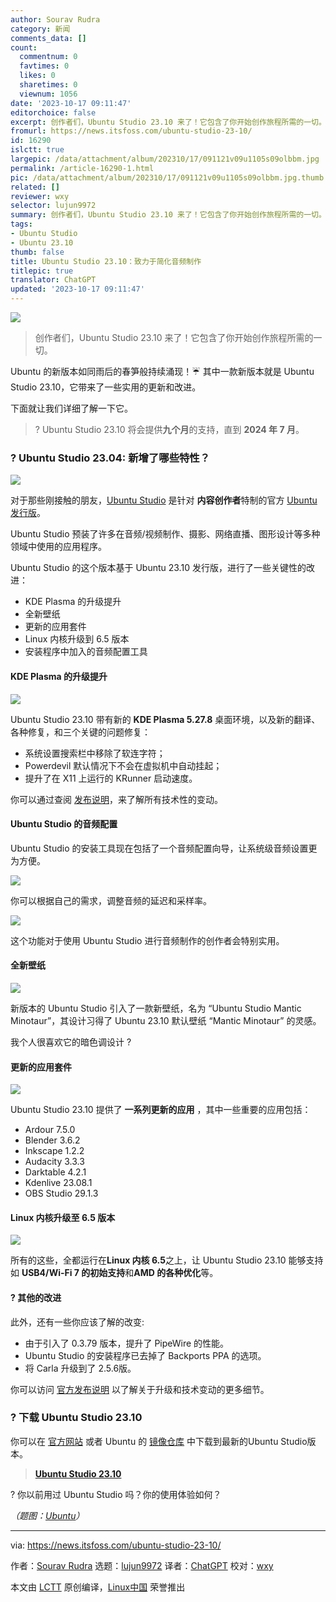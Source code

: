```yaml
---
author: Sourav Rudra
category: 新闻
comments_data: []
count:
  commentnum: 0
  favtimes: 0
  likes: 0
  sharetimes: 0
  viewnum: 1056
date: '2023-10-17 09:11:47'
editorchoice: false
excerpt: 创作者们，Ubuntu Studio 23.10 来了！它包含了你开始创作旅程所需的一切。
fromurl: https://news.itsfoss.com/ubuntu-studio-23-10/
id: 16290
islctt: true
largepic: /data/attachment/album/202310/17/091121v09u1105s09olbbm.jpg
permalink: /article-16290-1.html
pic: /data/attachment/album/202310/17/091121v09u1105s09olbbm.jpg.thumb.jpg
related: []
reviewer: wxy
selector: lujun9972
summary: 创作者们，Ubuntu Studio 23.10 来了！它包含了你开始创作旅程所需的一切。
tags:
- Ubuntu Studio
- Ubuntu 23.10
thumb: false
title: Ubuntu Studio 23.10：致力于简化音频制作
titlepic: true
translator: ChatGPT
updated: '2023-10-17 09:11:47'
---
```


![](/data/attachment/album/202310/17/091121v09u1105s09olbbm.jpg)



> 
> 创作者们，Ubuntu Studio 23.10 来了！它包含了你开始创作旅程所需的一切。
> 
> 
> 


Ubuntu 的新版本如同雨后的春笋般持续涌现！☔ 其中一款新版本就是 Ubuntu Studio 23.10，它带来了一些实用的更新和改进。


下面就让我们详细了解一下它。



> 
> ? Ubuntu Studio 23.10 将会提供**九个月**的支持，直到 **2024 年 7 月**。
> 
> 
> 


### ? Ubuntu Studio 23.04: 新增了哪些特性？


![](/data/attachment/album/202310/17/091148j54nnxec6nc5gbd8.jpg)


对于那些刚接触的朋友，[Ubuntu Studio](https://ubuntustudio.org/) 是针对 **内容创作者**特制的官方 [Ubuntu 发行版](https://ubuntu.com/desktop/flavours)。


Ubuntu Studio 预装了许多在音频/视频制作、摄影、网络直播、图形设计等多种领域中使用的应用程序。


Ubuntu Studio 的这个版本基于 Ubuntu 23.10 发行版，进行了一些关键性的改进：


* KDE Plasma 的升级提升
* 全新壁纸
* 更新的应用套件
* Linux 内核升级到 6.5 版本
* 安装程序中加入的音频配置工具


#### KDE Plasma 的升级提升


![](/data/attachment/album/202310/17/091149kupuqdon2ok92kwq.jpg)


Ubuntu Studio 23.10 带有新的 **KDE Plasma 5.27.8** 桌面环境，以及新的翻译、各种修复，和三个关键的问题修复：


* 系统设置搜索栏中移除了软连字符；
* Powerdevil 默认情况下不会在虚拟机中自动挂起；
* 提升了在 X11 上运行的 KRunner 启动速度。


你可以通过查阅 [发布说明](https://kde.org/announcements/plasma/5/5.27.8/)，来了解所有技术性的变动。


#### Ubuntu Studio 的音频配置


Ubuntu Studio 的安装工具现在包括了一个音频配置向导，让系统级音频设置更为方便。


![](/data/attachment/album/202310/17/091149qze45f4r5kpe4k1a.png)


你可以根据自己的需求，调整音频的延迟和采样率。


![](/data/attachment/album/202310/17/091150mozqe88otkkd6nd8.png)


这个功能对于使用 Ubuntu Studio 进行音频制作的创作者会特别实用。


#### 全新壁纸


![](/data/attachment/album/202310/17/091150j297z5fkd9rirez9.jpg)


新版本的 Ubuntu Studio 引入了一款新壁纸，名为 “Ubuntu Studio Mantic Minotaur”，其设计习得了 Ubuntu 23.10 默认壁纸 “Mantic Minotaur” 的灵感。


我个人很喜欢它的暗色调设计 ?


#### 更新的应用套件


![](/data/attachment/album/202310/17/091150dqdz3e05eajjj1jq.jpg)


Ubuntu Studio 23.10 提供了 **一系列更新的应用** ，其中一些重要的应用包括：


* Ardour 7.5.0
* Blender 3.6.2
* Inkscape 1.2.2
* Audacity 3.3.3
* Darktable 4.2.1
* Kdenlive 23.08.1
* OBS Studio 29.1.3


#### Linux 内核升级至 6.5 版本


![](/data/attachment/album/202310/17/091151yv2j28dmwk884b98.jpg)


所有的这些，全都运行在**Linux 内核 6.5**之上，让 Ubuntu Studio 23.10 能够支持如 **USB4/Wi-Fi 7 的初始支持**和**AMD 的各种优化**等。


#### ?️ 其他的改进


此外，还有一些你应该了解的改变:


* 由于引入了 0.3.79 版本，提升了 PipeWire 的性能。
* Ubuntu Studio 的安装程序已去掉了 Backports PPA 的选项。
* 将 Carla 升级到了 2.5.6版。


你可以访问 [官方发布说明](https://ubuntustudio.org/ubuntu-studio-23-10-release-notes/) 以了解关于升级和技术变动的更多细节。


### ? 下载 Ubuntu Studio 23.10


你可以在 [官方网站](https://ubuntustudio.org/download/) 或者 Ubuntu 的 [镜像仓库](https://cdimage.ubuntu.com/ubuntustudio/releases/23.10/) 中下载到最新的Ubuntu Studio版本。



> 
> **[Ubuntu Studio 23.10](https://cdimage.ubuntu.com/ubuntustudio/releases/23.10/release/)**
> 
> 
> 


? 你以前用过 Ubuntu Studio 吗？你的使用体验如何？


*（题图：[Ubuntu](https://ubuntu.com/blog/into-the-labyrinth)）*




---


via: <https://news.itsfoss.com/ubuntu-studio-23-10/>


作者：[Sourav Rudra](https://news.itsfoss.com/author/sourav/) 选题：[lujun9972](https://github.com/lujun9972) 译者：[ChatGPT](https://linux.cn/lctt/ChatGPT) 校对：[wxy](https://github.com/wxy)


本文由 [LCTT](https://github.com/LCTT/TranslateProject) 原创编译，[Linux中国](https://linux.cn/) 荣誉推出